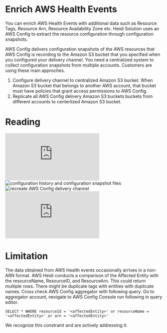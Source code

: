 # Enrich AWS Health Events

You can enrich AWS Health Events with additional data such as Resource Tags, Resource Arn, Resource Availability Zone etc. Heidi Solution uses an AWS Config to extract the resource configuration through configuration snapshots. 

AWS Config delivers configuration snapshots of the AWS resources that AWS Config is recording to the Amazon S3 bucket that you specified when you configured your delivery channel. You need a centralized system to collect configuration snapshots from multiple accounts. Customers are using these main approches.

1. Configure delivery channel to centralized Amazon S3 bucket. When Amazon S3 bucket that belongs to another AWS account, that bucket must have policies that grant access permissions to AWS Config. 
2. Replicate all AWS Config delivery Amazon S3 buckets buckets from different accounts to centerlized Amazon S3 bucket.

# Reading

![Granting AWS Config access to the Amazon S3 Bucket](https://docs.aws.amazon.com/config/latest/developerguide/s3-bucket-policy.html#granting-access-in-another-account)
![configuration history and configuration snapshot files](https://aws.amazon.com/blogs/mt/configuration-history-configuration-snapshot-files-aws-config/)
![recreate AWS Config delivery channel](https://repost.aws/knowledge-center/recreate-config-delivery-channel)
![Enable frequency of config snapshot](https://docs.aws.amazon.com/AWSCloudFormation/latest/UserGuide/aws-resource-config-deliverychannel.html)

# Limitation
The data obtained from AWS Health events occasionally arrives in a non-ARN format. AWS Heidi conducts a comparison of the Affected Entity with the resourceName, ResourceID, and ResourceArn. This could return multiple rows. There might be duplicate tags with entities with duplicate names. Cross check AWS Config aggregator with following query. Go to aggregator account, nevigate to  AWS Config Console run following in query editor. 

`SELECT * WHERE resourceId = '<affectedEntity>' or resourceName = '<affectedEntity>' or arn = '<affectedEntity>'`

We recognize this constraint and are actively addressing it.